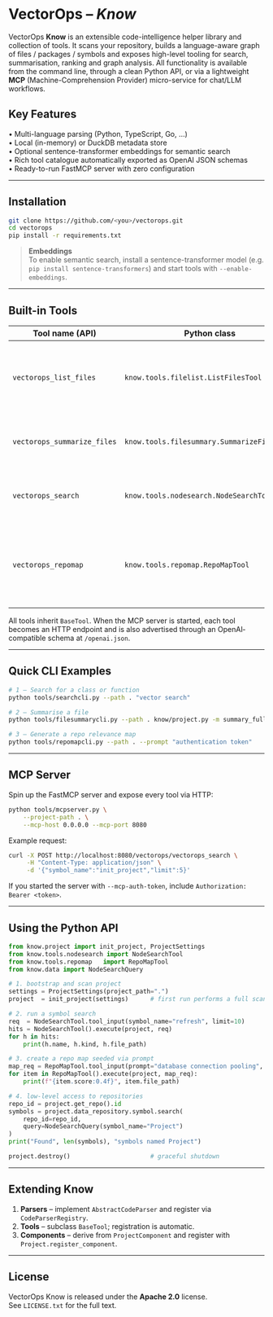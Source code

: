# VectorOps – *Know*

VectorOps **Know** is an extensible code-intelligence helper library and collection of tools.
It scans your repository, builds a language-aware graph of files / packages / symbols and exposes high-level tooling for search, summarisation, ranking and graph analysis.
All functionality is available from the command line, through a clean Python API, or via a lightweight **MCP** (Machine-Comprehension Provider) micro-service for chat/LLM workflows.

## Key Features
• Multi-language parsing (Python, TypeScript, Go, …)  
• Local (in-memory) or DuckDB metadata store  
• Optional sentence-transformer embeddings for semantic search  
• Rich tool catalogue automatically exported as OpenAI JSON schemas  
• Ready-to-run FastMCP server with zero configuration  

---

## Installation
```bash
git clone https://github.com/<you>/vectorops.git
cd vectorops
pip install -r requirements.txt
```

> **Embeddings**  
> To enable semantic search, install a sentence-transformer model (e.g. `pip install sentence-transformers`) and start tools with `--enable-embeddings`.

---

## Built-in Tools

| Tool name (API)          | Python class                                    | CLI helper                 | Purpose |
|--------------------------|-------------------------------------------------|----------------------------|---------|
| `vectorops_list_files`   | `know.tools.filelist.ListFilesTool`             | – *(used via API/MCP)*     | Return files whose paths match glob patterns |
| `vectorops_summarize_files` | `know.tools.filesummary.SummarizeFilesTool` | `tools/filesummarycli.py`  | Create import & symbol summaries for files |
| `vectorops_search`       | `know.tools.nodesearch.NodeSearchTool`          | `tools/searchcli.py`       | Hybrid (text + vector) symbol search |
| `vectorops_repomap`      | `know.tools.repomap.RepoMapTool`                | `tools/repomapcli.py`      | Rank files with Random-Walk-with-Restart on the code graph |

All tools inherit `BaseTool`.  When the MCP server is started, each tool becomes an HTTP endpoint and is also advertised through an OpenAI‐compatible schema at `/openai.json`.

---

## Quick CLI Examples

```bash
# 1 – Search for a class or function
python tools/searchcli.py --path . "vector search"

# 2 – Summarise a file
python tools/filesummarycli.py --path . know/project.py -m summary_full

# 3 – Generate a repo relevance map
python tools/repomapcli.py --path . --prompt "authentication token"
```

---

## MCP Server

Spin up the FastMCP server and expose every tool via HTTP:

```bash
python tools/mcpserver.py \
    --project-path . \
    --mcp-host 0.0.0.0 --mcp-port 8080
```

Example request:
```bash
curl -X POST http://localhost:8080/vectorops/vectorops_search \
     -H "Content-Type: application/json" \
     -d '{"symbol_name":"init_project","limit":5}'
```
If you started the server with `--mcp-auth-token`, include `Authorization: Bearer <token>`.

---

## Using the Python API

```python
from know.project import init_project, ProjectSettings
from know.tools.nodesearch import NodeSearchTool
from know.tools.repomap   import RepoMapTool
from know.data import NodeSearchQuery

# 1. bootstrap and scan project
settings = ProjectSettings(project_path=".")
project  = init_project(settings)      # first run performs a full scan

# 2. run a symbol search
req  = NodeSearchTool.tool_input(symbol_name="refresh", limit=10)
hits = NodeSearchTool().execute(project, req)
for h in hits:
    print(h.name, h.kind, h.file_path)

# 3. create a repo map seeded via prompt
map_req = RepoMapTool.tool_input(prompt="database connection pooling", limit=15)
for item in RepoMapTool().execute(project, map_req):
    print(f"{item.score:0.4f}", item.file_path)

# 4. low-level access to repositories
repo_id = project.get_repo().id
symbols = project.data_repository.symbol.search(
    repo_id=repo_id,
    query=NodeSearchQuery(symbol_name="Project")
)
print("Found", len(symbols), "symbols named Project")

project.destroy()                      # graceful shutdown
```

---

## Extending Know

1. **Parsers** – implement `AbstractCodeParser` and register via `CodeParserRegistry`.  
2. **Tools**   – subclass `BaseTool`; registration is automatic.  
3. **Components** – derive from `ProjectComponent` and register with `Project.register_component`.

---

## License

VectorOps Know is released under the **Apache 2.0** license.  
See `LICENSE.txt` for the full text.
